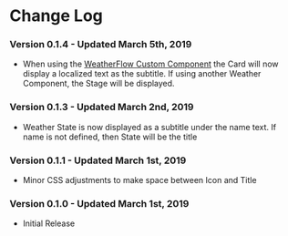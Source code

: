 # Change Log


### Version **0.1.4** - Updated March 5th, 2019
* When using the [WeatherFlow Custom Component](https://github.com/briis/ha-weatherflow) the Card will now display a localized text as the subtitle. If using another Weather Component, the Stage will be displayed.

### Version **0.1.3** - Updated March 2nd, 2019
* Weather State is now displayed as a subtitle under the name text. If name is not defined, then State will be the title

### Version **0.1.1** - Updated March 1st, 2019
* Minor CSS adjustments to make space between Icon and Title

### Version **0.1.0** - Updated March 1st, 2019
* Initial Release
